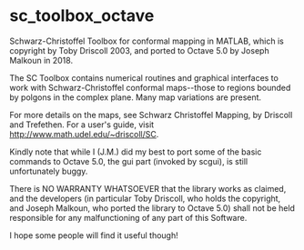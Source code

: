 # sc_toolbox_octave

Schwarz-Christoffel Toolbox for conformal mapping in MATLAB, which is copyright by Toby Driscoll 2003, and ported to Octave 5.0 by Joseph Malkoun in 2018.

The SC Toolbox contains numerical routines and graphical interfaces to work with Schwarz-Christoffel conformal maps--those to regions bounded by polgons in the complex plane. Many map variations are present.

For more details on the maps, see Schwarz Christoffel Mapping, by Driscoll and Trefethen. For a user's guide, visit http://www.math.udel.edu/~driscoll/SC.

Kindly note that while I (J.M.) did my best to port some of the basic commands to Octave 5.0, the gui part (invoked by scgui), is still unfortunately buggy.

There is NO WARRANTY WHATSOEVER that the library works as claimed, and the developers (in particular Toby Driscoll, who holds the copyright, and Joseph Malkoun, who ported the library to Octave 5.0)
shall not be held responsible for any malfunctioning of any part of this Software.

I hope some people will find it useful though!
